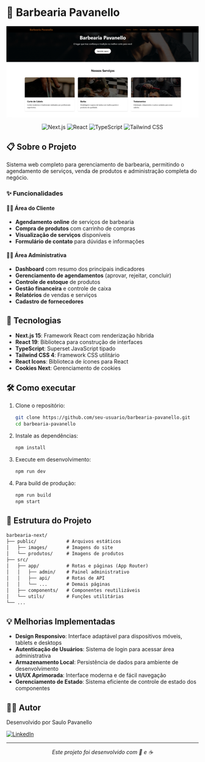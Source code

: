 # 💈 Barbearia Pavanello

<p align="center">
  <img src="./public/print.png" alt="Screenshot do Projeto Barbearia Pavanello" width="800px">
</p>

<p align="center">
  <img src="https://img.shields.io/badge/Next.js-15.2.4-black?style=for-the-badge&logo=next.js" alt="Next.js">
  <img src="https://img.shields.io/badge/React-19.0.0-blue?style=for-the-badge&logo=react" alt="React">
  <img src="https://img.shields.io/badge/TypeScript-5.0-blue?style=for-the-badge&logo=typescript" alt="TypeScript">
  <img src="https://img.shields.io/badge/Tailwind_CSS-4.0-38B2AC?style=for-the-badge&logo=tailwind-css" alt="Tailwind CSS">
</p>

## 📋 Sobre o Projeto

Sistema web completo para gerenciamento de barbearia, permitindo o agendamento de serviços, venda de produtos e administração completa do negócio.

### ✨ Funcionalidades

#### 🧑‍💼 Área do Cliente

- **Agendamento online** de serviços de barbearia
- **Compra de produtos** com carrinho de compras
- **Visualização de serviços** disponíveis
- **Formulário de contato** para dúvidas e informações

#### 👨‍💻 Área Administrativa

- **Dashboard** com resumo dos principais indicadores
- **Gerenciamento de agendamentos** (aprovar, rejeitar, concluir)
- **Controle de estoque** de produtos
- **Gestão financeira** e controle de caixa
- **Relatórios** de vendas e serviços
- **Cadastro de fornecedores**

## 🚀 Tecnologias

- **Next.js 15**: Framework React com renderização híbrida
- **React 19**: Biblioteca para construção de interfaces
- **TypeScript**: Superset JavaScript tipado
- **Tailwind CSS 4**: Framework CSS utilitário
- **React Icons**: Biblioteca de ícones para React
- **Cookies Next**: Gerenciamento de cookies

## 🛠️ Como executar

1. Clone o repositório:

   ```bash
   git clone https://github.com/seu-usuario/barbearia-pavanello.git
   cd barbearia-pavanello
   ```

2. Instale as dependências:

   ```bash
   npm install
   ```

3. Execute em desenvolvimento:

   ```bash
   npm run dev
   ```

4. Para build de produção:
   ```bash
   npm run build
   npm start
   ```

## 📂 Estrutura do Projeto

```
barbearia-next/
├── public/           # Arquivos estáticos
│   ├── images/       # Imagens do site
│   └── produtos/     # Imagens de produtos
├── src/
│   ├── app/          # Rotas e páginas (App Router)
│   │   ├── admin/    # Painel administrativo
│   │   ├── api/      # Rotas de API
│   │   └── ...       # Demais páginas
│   ├── components/   # Componentes reutilizáveis
│   └── utils/        # Funções utilitárias
└── ...
```

## 💡 Melhorias Implementadas

- **Design Responsivo**: Interface adaptável para dispositivos móveis, tablets e desktops
- **Autenticação de Usuários**: Sistema de login para acessar área administrativa
- **Armazenamento Local**: Persistência de dados para ambiente de desenvolvimento
- **UI/UX Aprimorada**: Interface moderna e de fácil navegação
- **Gerenciamento de Estado**: Sistema eficiente de controle de estado dos componentes

## 👨‍💻 Autor

Desenvolvido por Saulo Pavanello

[![LinkedIn](https://img.shields.io/badge/LinkedIn-Saulo_Pavanello-blue?style=for-the-badge&logo=linkedin)](https://www.linkedin.com/in/saulopavanello/)

---

<p align="center">
  <i>Este projeto foi desenvolvido com 🖤 e ☕</i>
</p>
